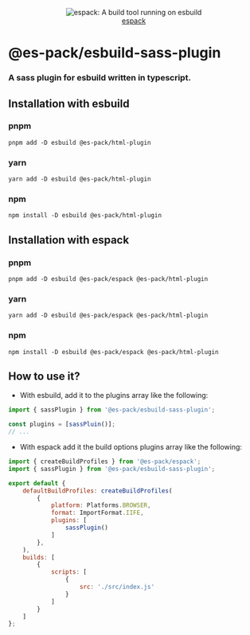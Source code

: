<p align="center">
  <img src="https://user-images.githubusercontent.com/38193720/116794320-7b15ab00-aacc-11eb-8b4f-71aafd37b5eb.png" 
    alt="espack: A build tool running on esbuild">
  <br>
  <a href="https://github.com/Csszabi98/es-pack/tree/main/apps/espack">espack</a>
</p>

# @es-pack/esbuild-sass-plugin
### A sass plugin for esbuild written in typescript.

## Installation with esbuild

### pnpm
`pnpm add -D esbuild @es-pack/html-plugin`
### yarn
`yarn add -D esbuild @es-pack/html-plugin`
### npm
`npm install -D esbuild @es-pack/html-plugin`

## Installation with espack

### pnpm
`pnpm add -D esbuild @es-pack/espack @es-pack/html-plugin`
### yarn
`yarn add -D esbuild @es-pack/espack @es-pack/html-plugin`
### npm
`npm install -D esbuild @es-pack/espack @es-pack/html-plugin`

## How to use it?

- With esbuild, add it to the plugins array like the following: 
```javascript
import { sassPlugin } from '@es-pack/esbuild-sass-plugin';

const plugins = [sassPluin()];
// ...
```
- With espack add it the build options plugins array like the following:
```javascript
import { createBuildProfiles } from '@es-pack/espack';
import { sassPlugin } from '@es-pack/esbuild-sass-plugin';

export default {
    defaultBuildProfiles: createBuildProfiles(
        {
            platform: Platforms.BROWSER,
            format: ImportFormat.IIFE,
            plugins: [
                sassPlugin()
            ]
        },
    ),
    builds: [
        {
            scripts: [
                {
                    src: './src/index.js'
                }
            ]
        }
    ]
};
```
